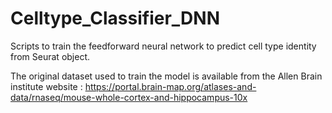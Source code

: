 # Celltype_Classifier_DNN
Scripts to train the feedforward neural network to predict cell type identity from Seurat object.

The original dataset used to train the model is available from the Allen Brain institute website : https://portal.brain-map.org/atlases-and-data/rnaseq/mouse-whole-cortex-and-hippocampus-10x

